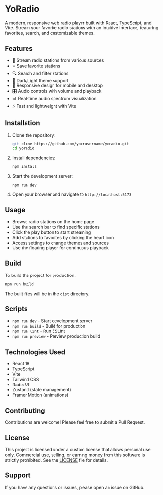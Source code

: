 # YoRadio

A modern, responsive web radio player built with React, TypeScript, and Vite. Stream your favorite radio stations with an intuitive interface, featuring favorites, search, and customizable themes.

## Features

- 🎵 Stream radio stations from various sources
- ⭐ Save favorite stations
- 🔍 Search and filter stations
- 🎨 Dark/Light theme support
- 📱 Responsive design for mobile and desktop
- 🎛️ Audio controls with volume and playback
- 📊 Real-time audio spectrum visualization
- ⚡ Fast and lightweight with Vite

## Installation

1. Clone the repository:
   ```bash
   git clone https://github.com/yourusername/yoradio.git
   cd yoradio
   ```

2. Install dependencies:
   ```bash
   npm install
   ```

3. Start the development server:
   ```bash
   npm run dev
   ```

4. Open your browser and navigate to `http://localhost:5173`

## Usage

- Browse radio stations on the home page
- Use the search bar to find specific stations
- Click the play button to start streaming
- Add stations to favorites by clicking the heart icon
- Access settings to change themes and sources
- Use the floating player for continuous playback

## Build

To build the project for production:

```bash
npm run build
```

The built files will be in the `dist` directory.

## Scripts

- `npm run dev` - Start development server
- `npm run build` - Build for production
- `npm run lint` - Run ESLint
- `npm run preview` - Preview production build

## Technologies Used

- React 18
- TypeScript
- Vite
- Tailwind CSS
- Radix UI
- Zustand (state management)
- Framer Motion (animations)

## Contributing

Contributions are welcome! Please feel free to submit a Pull Request.

## License

This project is licensed under a custom license that allows personal use only. Commercial use, selling, or earning money from this software is strictly prohibited. See the [LICENSE](LICENSE) file for details.

## Support

If you have any questions or issues, please open an issue on GitHub.